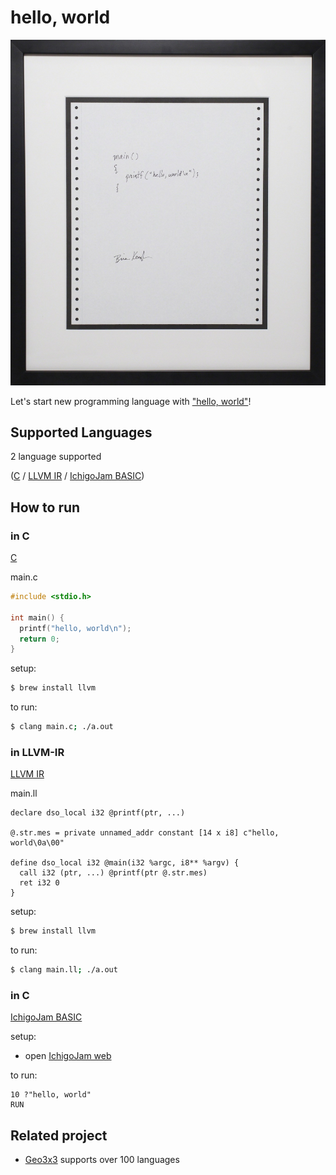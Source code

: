 # hello, world

!["Hello, World!" program by Brian Kernighan (1978)](Hello_World_Brian_Kernighan_1978.jpg)

Let's start new programming language with ["hello, world"](https://en.wikipedia.org/wiki/%22Hello,_World!%22_program)!

## Supported Languages

2 language supported  

([C](#in-C) / [LLVM IR](#in-LLVM-IR) / [IchigoJam BASIC](#in-IchigoJam-BASIC))

## How to run

### in C

[C](https://en.wikipedia.org/wiki/C_(programming_language))

main.c
```c
#include <stdio.h>

int main() {
  printf("hello, world\n");
  return 0;
}
```

setup:
```bash
$ brew install llvm
```

to run:
```bash
$ clang main.c; ./a.out
```

### in LLVM-IR

[LLVM IR](https://llvm.org/docs/LangRef.html)

main.ll
```
declare dso_local i32 @printf(ptr, ...)

@.str.mes = private unnamed_addr constant [14 x i8] c"hello, world\0a\00"

define dso_local i32 @main(i32 %argc, i8** %argv) {
  call i32 (ptr, ...) @printf(ptr @.str.mes)
  ret i32 0
}
```

setup:
```bash
$ brew install llvm
```

to run:
```bash
$ clang main.ll; ./a.out
```

### in C

[IchigoJam BASIC](https://ichigojam.net/)

setup:  
- open [IchigoJam web](https://fukuno.jig.jp/app/IchigoJam)

to run:
```
10 ?"hello, world"
RUN
```

## Related project

- [Geo3x3](https://github.com/taisukef/Geo3x3) supports over 100 languages
